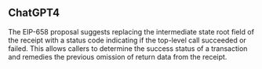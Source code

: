 ## ChatGPT4

The EIP-658 proposal suggests replacing the intermediate state root field of the receipt with a status code indicating if the top-level call succeeded or failed. This allows callers to determine the success status of a transaction and remedies the previous omission of return data from the receipt.
